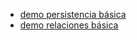 
- [demo persistencia básica](https://github.com/guillermoroman/adt-t4-demo-1-clase)
- [demo relaciones básica](https://github.com/guillermoroman/adt-t4-relaciones-ejemplos)


